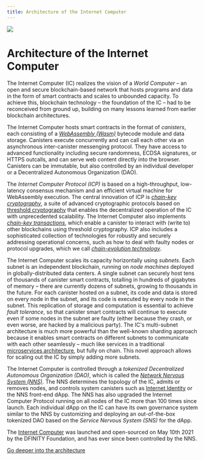 ```yaml
---
title: Architecture of the Internet Computer
---
```


![](/img/how-it-works/subnet_architecture.png)

# Architecture of the Internet Computer

The Internet Computer (IC) realizes the vision of a *World Computer* – an open and secure blockchain-based network that hosts programs and data in the form of smart contracts and scales to unbounded capacity.
To achieve this, blockchain technology – the foundation of the IC – had to be reconceived from ground up, building on many lessons learned from earlier blockchain architectures.

The Internet Computer hosts smart contracts in the format of *canisters*, each consisting of a [*WebAssembly (Wasm)*](https://en.wikipedia.org/wiki/WebAssembly) bytecode module and data storage.
Canisters execute concurrently and can call each other via an asynchronous inter-canister messenging protocol. They have access to advanced functionality including secure randomness, ECDSA signatures, or HTTPS outcalls, and can serve web content directly into the browser.
Canisters can be immutable, but also controlled by an individual developer or a Decentralized Autonomous Organization (DAO).

The *Internet Computer Protocol (ICP)* is based on a high-throughput, low-latency consensus mechanism and an efficient virtual machine for WebAssembly execution.
The central innovation of ICP is [*chain-key cryptography*](https://internetcomputer.org/how-it-works/#Chain-key-cryptography), a suite of advanced cryptographic protocols based on [threshold cryptography](https://en.wikipedia.org/wiki/Threshold_cryptosystem) that enables the decentralized operation of the IC with unprecedented scalability.
The Internet Computer also implements [*chain-key transactions*](https://internetcomputer.org/how-it-works/#Chain-key-transactions), which enable a canister to interact with (write to) other blockchains using threshold cryptography.
ICP also includes a sophisticated collection of technologies for robustly and securely addressing operational concerns, such as how to deal with faulty nodes or protocol upgrades, which we call [*chain-evolution technology*](https://internetcomputer.org/how-it-works/#Chain-evolution-technology).

The Internet Computer scales its capacity horizontally using *subnets*.
Each subnet is an independent blockchain, running on *node machines* deployed in globally-distributed data centers.
A single subnet can securely host tens of thousands of canister smart contracts, totalling in hundreds of gigabytes of memory – there are currently dozens of subnets, growing to thousands in the future.
For each canister hosted on a subnet, its code and data is stored on every node in the subnet, and its code is executed by every node in the subnet.
This replication of storage and computation is essential to achieve *fault tolerance*, so that canister smart contracts will continue to execute even if some nodes in the subnet are faulty (either because they crash, or even worse, are hacked by a malicious party).
The IC's multi-subnet architecture is much more powerful than the well-known sharding approach because it enables smart contracts on different subnets to communicate with each other seamlessly – much like services in a traditional [microservices architecture]( https://en.wikipedia.org/wiki/Microservices), but fully on chain.
This novel approach allows for scaling out the IC by simply adding more subnets.

The Internet Computer is controlled through a *tokenized Decentralized Autonomous Organization (DAO)*, which is called the [*Network Nervous System (NNS)*](https://internetcomputer.org/how-it-works/#Network-nervous-system).
The NNS determines the topology of the IC, admits or removes nodes, and controls system canisters such as [Internet Identity](https://internetcomputer.org/how-it-works/#Internet-Identity) or the NNS front-end dApp.
The NNS has also upgraded the Internet Computer Protocol running on all nodes of the IC more than 100 times since launch.
Each individual dApp on the IC can have its own governance system similar to the NNS by customizing and deploying an out-of-the-box tokenized DAO based on the *Service Nervous System (SNS)* for the dApp.

The [Internet Computer](https://dashboard.internetcomputer.org/) was launched and open-sourced on May 10th 2021 by the DFINITY Foundation, and has ever since been controlled by the NNS.

[Go deeper into the architecture](/how-it-works/architecture-of-the-internet-computer/)
